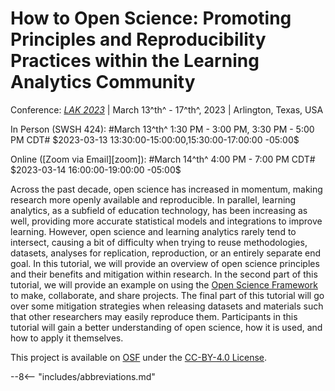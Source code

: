 # How to Open Science: Promoting Principles and Reproducibility Practices within the Learning Analytics Community

Conference: [*LAK 2023*][lak] | March 13^th^ - 17^th^, 2023 | Arlington, Texas, USA

<p class="time_format" markdown>
In Person (SWSH 424): #March 13^th^ 1:30 PM - 3:00 PM, 3:30 PM - 5:00 PM CDT# $2023-03-13 13:30:00-15:00:00,15:30:00-17:00:00 -05:00$
</p>
<p class="time_format" markdown>
Online ([Zoom via Email][zoom]): #March 14^th^ 4:00 PM - 7:00 PM CDT# $2023-03-14 16:00:00-19:00:00 -05:00$
</p>

Across the past decade, open science has increased in momentum, making research more openly available and reproducible. In parallel, learning analytics, as a subfield of education technology, has been increasing as well, providing more accurate statistical models and integrations to improve learning. However, open science and learning analytics rarely tend to intersect, causing a bit of difficulty when trying to reuse methodologies, datasets, analyses for replication, reproduction, or an entirely separate end goal. In this tutorial, we will provide an overview of open science principles and their benefits and mitigation within research. In the second part of this tutorial, we will provide an example on using the [Open Science Framework][osf] to make, collaborate, and share projects. The final part of this tutorial will go over some mitigation strategies when releasing datasets and materials such that other researchers may easily reproduce them. Participants in this tutorial will gain a better understanding of open science, how it is used, and how to apply it themselves.

This project is available on [OSF][project] under the [CC-BY-4.0 License][cc4].

[osf]: https://osf.io/
[project]: https://doi.org/10.17605/osf.io/kyxba
[cc4]: https://creativecommons.org/licenses/by/4.0/

[lak]: https://www.solaresearch.org/events/lak/lak23/
[zoom]: https://wpi.zoom.us/j/97820604792

--8<-- "includes/abbreviations.md"
